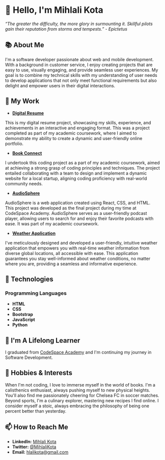 # 👋 Hello, I'm Mihlali Kota

*“The greater the difficulty, the more glory in surmounting it. Skillful pilots gain their reputation from storms and tempests.” - Epictetus*

## 📚 About Me
I'm a software developer passionate about web and mobile development. With a background in customer service, I enjoy creating projects that are easy to use, visually engaging, and provide seamless user experiences. My goal is to combine my technical skills with my understanding of user needs to develop applications that not only meet functional requirements but also delight and empower users in their digital interactions.

## 💼 My Work
- **[Digital Resume](https://digitalresumecodespace.netlify.app/)**

This is my digital resume project, showcasing my skills, experience, and achievements in an interactive and engaging format. This was a project completed as part of my academic coursework, where I aimed to demonstrate my ability to create a dynamic and user-friendly online portfolio.

- **[Book Connect](https://bookconnection.netlify.app/)**

I undertook this coding project as a part of my academic coursework, aimed at achieving a strong grasp of coding principles and techniques. The project entailed collaborating with a team to design and implement a dynamic website for a local startup, aligning coding proficiency with real-world community needs.

- **[AudioSphere](https://audiospherepodcast.netlify.app/)**

AudioSphere is a web application created using React, CSS, and HTML. This project was developed as the final project during my time at CodeSpace Academy. AudioSphere serves as a user-friendly podcast player, allowing users to search for and enjoy their favorite podcasts with ease. It was part of my academic coursework.

- **[Weather Application](https://weathercheck-1app.netlify.app/)**

I've meticulously designed and developed a user-friendly, intuitive weather application that empowers you with real-time weather information from diverse global locations, all accessible with ease. This application guarantees you stay well-informed about weather conditions, no matter where you are, providing a seamless and informative experience. 

## 🔧 Technologies

### Programming Languages
- **HTML**
- **CSS**
- **Bootstrap**
- **JavaScript**
- **Python**

## 🌱 I'm A Lifelong Learner
I graduated from [CodeSpace Academy](https://www.codespace.co.za/) and I'm continuing my journey in Software Development.

## 🎉 Hobbies & Interests
When I'm not coding, I love to immerse myself in the world of books. I'm a calisthenics enthusiast, always pushing myself to new physical heights. You'll also find me passionately cheering for Chelsea FC in soccer matches. Beyond sports, I'm a culinary explorer, mastering new recipes I find online. I consider myself a stoic, always embracing the philosophy of being one percent better than yesterday.

## 📫 How to Reach Me
- **LinkedIn:** [Mihlali Kota](https://www.linkedin.com/in/mihlali-kota)
- **Twitter:** [@MihlaliKota](https://twitter.com/MihlaliKota)
- **Email:** [hlalikota@gmail.com](mailto:hlalikota@gmail.com)
